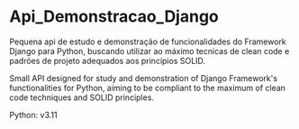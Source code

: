 # Api_Demonstracao_Django

Pequena api de estudo e demonstração de funcionalidades do Framework Django para Python, buscando utilizar ao máximo tecnicas de clean code e padrões de projeto adequados aos princípios SOLID.


Small API designed for study and demonstration of Django Framework's functionalities for Python, aiming to be compliant to the maximum of clean code techniques and SOLID principles.

Python: v3.11
